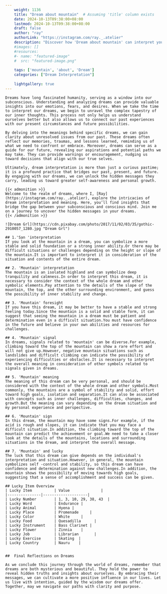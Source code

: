 ```yaml
---
    weight: 1136
    title: "Dream about mountain"  # Assuming 'title' column exists
    date: 2024-10-13T09:38:00+08:00
    lastmod: 2024-10-13T09:38:00+08:00
    draft: false
    author: "ray"
    authorLink: "https://instagram.com/ray._.atelier"
    description: "Discover how 'Dream about mountain' can interpret your future and uncover its significant meanings in your life."
    #images: []
    #resources:
    #- name: "featured-image"
    #  src: "featured-image.png"
    
    tags: ['mountain', 'about', 'Dream']
    categories: ["Dream Interpretation"]
    
    lightgallery: true
---
```

    
    Dreams have long fascinated humanity, serving as a window into our subconscious. Understanding and analyzing dreams can provide valuable insights into our emotions, fears, and desires. When we take the time to interpret our dreams, we begin to unravel the complex tapestry of our inner thoughts. This process not only helps us understand ourselves better but also allows us to connect our past experiences with our present circumstances and future possibilities.
    
    By delving into the meanings behind specific dreams, we can gain clarity about unresolved issues from our past. These dreams often reflect our memories, traumas, and lessons learned, reminding us of what we need to confront or embrace. Moreover, dreams can serve as a guide for our future, revealing our aspirations and potential paths we may take. They can provide warnings or encouragement, nudging us toward decisions that align with our true selves.
    
    Ultimately, dream interpretation is more than just a curious pastime; it is a profound practice that bridges our past, present, and future. By engaging with our dreams, we can unlock the hidden messages they carry, leading us toward greater self-awareness and personal growth.
    
    {{< admonition >}}
    Welcome to the realm of dreams, where I, [Ray](https://instagram.com/ray._.atelier), explore the intricacies of dream interpretation and meaning. Here, you’ll find insights that bridge the gap between your subconscious and conscious mind. Join me on a journey to uncover the hidden messages in your dreams.
    {{< /admonition >}}
    
    ![Dream Grl](https://cdn.pixabay.com/photo/2017/11/02/03/35/gothic-2910057_1280.jpg "Dream Grl")
    
    ## 1.'San 'interpretation
    If you look at the mountain in a dream, you can symbolize a more stable and solid foundation or a strong inner ability.Or there may be difficult situations or challenges depending on the height or slope of the mountain.It is important to interpret it in consideration of the situation and contents of the entire dream.
    
    ## 2. 'Mountain' interpretation
    The mountain is an isolated highland and can symbolize deep tranquility and calmness.In order to interpret this dream, it is necessary to consider the context of the whole dream and other symbolic elements.Pay attention to the details of the slope of the mountain, the top, and the other surrounding environment, and guess the possibility of inner stability and change.
    
    ## 3. 'Mountain' foresight
    If you have this dream, it may be better to have a stable and strong feeling today.Since the mountain is a solid and stable form, it can suggest that seeing the mountain in a dream must be patient and determination even in a difficult situation.You must have confidence in the future and believe in your own abilities and resources for challenges.
    
    ## 4. 'Mountain' signal
    In dreams, signals related to 'mountain' can be diverse.For example, climbing toward the top of the mountain can show a rare effort and will not give up.However, negative mountain situations such as landslides and difficult climbing can indicate the possibility of experiencing difficulties or obstacles.It is necessary to interpret the overall meaning in consideration of other symbols related to signals given in dreams.
    
    ## 5. 'Mountain' meaning
    The meaning of this dream can be very personal, and should be considered with the context of the whole dream and other symbols.Most commonly, the mountains are a symbol of stability and solid, effort toward high goals, isolation and separation.It can also be associated with concepts such as inner challenges, difficulties, changes, and growth.But the meaning can vary depending on the dream situation and my personal experience and perspective.
    
    ## 6. 'Mountain' sign
    In this dream, the mountain may have some signs.For example, if the acid is rough and slopes, it can indicate that you may face a difficult situation.In addition, the climbing toward the top of the mountain can predict the achievement or goal.We need to take a closer look at the details of the mountains, locations and surrounding situations in the dream, and interpret the overall message.
    
    ## 7. 'Mountain' and lucky
    The luck that this dream can give depends on the individual's interpretation and situation.However, in general, the mountain symbolizes self -control and stability, so this dream can have confidence and determination against new challenges.In addition, the mountain shows the possibility of moving towards high goals, suggesting that a sense of accomplishment and success can be given.
    
    ## Lucky Item Overview
    | Lucky Item          | Value              |
    |---------------|--------------------|
    | Lucky Number        | 1, 3, 10, 29, 38, 43  |
    | Lucky Word          | Endurance |
    | Lucky Animal        | Hyena |
    | Lucky Place         | Promenade     |
    | Lucky Color         | White     |
    | Lucky Food          | Quesadilla      |
    | Lucky Instrument    | Bass Clarinet |
    | Lucky Flower        | Zinnia    |
    | Lucky Job           | Librarian       |
    | Lucky Exercise      | Skating  |
    | Lucky Country       | Nauru    |
    
    
    ##  Final Reflections on Dreams
    
    As we conclude this journey through the world of dreams, remember that dreams are both mysterious and beautiful. They hold the power to reveal hidden truths and insights about ourselves. By embracing their messages, we can cultivate a more positive influence in our lives. Let us live with intention, guided by the wisdom our dreams offer. Together, may we navigate our paths with clarity and purpose.
    